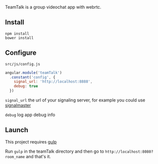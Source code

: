 TeamTalk is a group videochat app with webrtc.

## Install

```shell
npm install
bower install
```

## Configure

`src/js/config.js`
```js
angular.module('teamTalk')
  .constant('config', {
    signal_url: 'http://localhost:8888',
    debug: true
  })
```

`signal_url` the url of your signaling server, for example you could use [signalmaster](https://github.com/andyet/signalmaster)

`debug` log app debug info

## Launch

This project requires [gulp](http://gulpjs.com/)

Run `gulp` in the teamTalk directory and then go to `http://localhost:8080?room_name` and that's it.